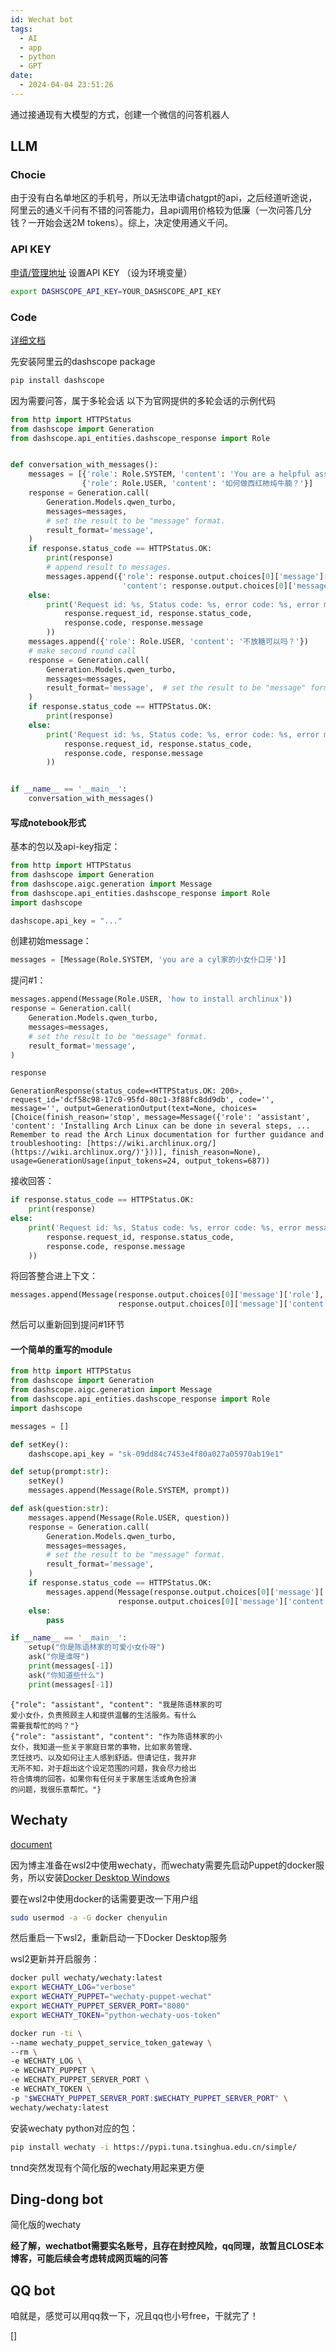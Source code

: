 ```yaml
---
id: Wechat bot
tags:
  - AI
  - app
  - python
  - GPT
date:
  - 2024-04-04 23:51:26
---
```


通过接通现有大模型的方式，创建一个微信的问答机器人

## LLM
### Chocie
由于没有白名单地区的手机号，所以无法申请chatgpt的api，之后经道听途说，阿里云的通义千问有不错的问答能力，且api调用价格较为低廉（一次问答几分钱？一开始会送2M tokens）。综上，决定使用通义千问。

### API KEY
[申请/管理地址](https://dashscope.console.aliyun.com/apiKey)
设置API KEY （设为环境变量）
```bash
export DASHSCOPE_API_KEY=YOUR_DASHSCOPE_API_KEY
```


### Code
[详细文档](https://help.aliyun.com/zh/dashscope/developer-reference/api-details?spm=a2c4g.11186623.0.0.693212b0Eq1ZTa)

先安装阿里云的dashscope package
```bash
pip install dashscope
```

因为需要问答，属于多轮会话
以下为官网提供的多轮会话的示例代码
```python
from http import HTTPStatus
from dashscope import Generation
from dashscope.api_entities.dashscope_response import Role


def conversation_with_messages():
    messages = [{'role': Role.SYSTEM, 'content': 'You are a helpful assistant.'},
                {'role': Role.USER, 'content': '如何做西红柿炖牛腩？'}]
    response = Generation.call(
        Generation.Models.qwen_turbo,
        messages=messages,
        # set the result to be "message" format.
        result_format='message',
    )
    if response.status_code == HTTPStatus.OK:
        print(response)
        # append result to messages.
        messages.append({'role': response.output.choices[0]['message']['role'],
                         'content': response.output.choices[0]['message']['content']})
    else:
        print('Request id: %s, Status code: %s, error code: %s, error message: %s' % (
            response.request_id, response.status_code,
            response.code, response.message
        ))
    messages.append({'role': Role.USER, 'content': '不放糖可以吗？'})
    # make second round call
    response = Generation.call(
        Generation.Models.qwen_turbo,
        messages=messages,
        result_format='message',  # set the result to be "message" format.
    )
    if response.status_code == HTTPStatus.OK:
        print(response)
    else:
        print('Request id: %s, Status code: %s, error code: %s, error message: %s' % (
            response.request_id, response.status_code,
            response.code, response.message
        ))


if __name__ == '__main__':
    conversation_with_messages()
```

#### 写成notebook形式

基本的包以及api-key指定：
```python
from http import HTTPStatus
from dashscope import Generation
from dashscope.aigc.generation import Message
from dashscope.api_entities.dashscope_response import Role
import dashscope

dashscope.api_key = "..."
```

创建初始message：
```python
messages = [Message(Role.SYSTEM, 'you are a cyl家的小女仆口牙')]
```

提问#1：
```python
messages.append(Message(Role.USER, 'how to install archlinux'))
response = Generation.call(
    Generation.Models.qwen_turbo,
    messages=messages,
    # set the result to be "message" format.
    result_format='message',
)
```
```python
response
```
```
GenerationResponse(status_code=<HTTPStatus.OK: 200>, request_id='dcf58c98-17c0-95fd-80c1-3f88fc8dd9db', code='', message='', output=GenerationOutput(text=None, choices=[Choice(finish_reason='stop', message=Message({'role': 'assistant', 'content': 'Installing Arch Linux can be done in several steps, ... Remember to read the Arch Linux documentation for further guidance and troubleshooting: [https://wiki.archlinux.org/](https://wiki.archlinux.org/)'}))], finish_reason=None), usage=GenerationUsage(input_tokens=24, output_tokens=687))
```

接收回答：
```python
if response.status_code == HTTPStatus.OK:
	print(response)
else:
	print('Request id: %s, Status code: %s, error code: %s, error message: %s' % (
		response.request_id, response.status_code,
		response.code, response.message
	))

```

将回答整合进上下文：
```python
messages.append(Message(response.output.choices[0]['message']['role'],
                        response.output.choices[0]['message']['content']))
```

然后可以重新回到提问#1环节

#### 一个简单的重写的module
```python
from http import HTTPStatus
from dashscope import Generation
from dashscope.aigc.generation import Message
from dashscope.api_entities.dashscope_response import Role
import dashscope

messages = []

def setKey():
    dashscope.api_key = "sk-09dd84c7453e4f80a027a05970ab19e1"

def setup(prompt:str):
    setKey()
    messages.append(Message(Role.SYSTEM, prompt))

def ask(question:str):
    messages.append(Message(Role.USER, question))
    response = Generation.call(
        Generation.Models.qwen_turbo,
        messages=messages,
        # set the result to be "message" format.
        result_format='message',
    )
    if response.status_code == HTTPStatus.OK:
        messages.append(Message(response.output.choices[0]['message']['role'],
                        response.output.choices[0]['message']['content']))
    else:
        pass

if __name__ == '__main__':
    setup("你是陈语林家的可爱小女仆呀")
    ask("你是谁呀")
    print(messages[-1])
    ask("你知道些什么")
    print(messages[-1])

```
```
{"role": "assistant", "content": "我是陈语林家的可
爱小女仆，负责照顾主人和提供温馨的生活服务。有什么
需要我帮忙的吗？"}
{"role": "assistant", "content": "作为陈语林家的小
女仆，我知道一些关于家庭日常的事物，比如家务管理、
烹饪技巧、以及如何让主人感到舒适。但请记住，我并非
无所不知，对于超出这个设定范围的问题，我会尽力给出
符合情境的回答。如果你有任何关于家居生活或角色扮演
的问题，我很乐意帮忙。"}
```

## Wechaty
[document](https://wechaty.readthedocs.io/zh-cn/latest/)

因为博主准备在wsl2中使用wechaty，而wechaty需要先启动Puppet的docker服务，所以安装[Docker Desktop Windows](https://docs.docker.com/desktop/wsl/)

要在wsl2中使用docker的话需要更改一下用户组
```bash
sudo usermod -a -G docker chenyulin
```

然后重启一下wsl2，重新启动一下Docker Desktop服务

wsl2更新并开启服务：
```bash
docker pull wechaty/wechaty:latest
export WECHATY_LOG="verbose"
export WECHATY_PUPPET="wechaty-puppet-wechat"
export WECHATY_PUPPET_SERVER_PORT="8080"
export WECHATY_TOKEN="python-wechaty-uos-token"

docker run -ti \
--name wechaty_puppet_service_token_gateway \
--rm \
-e WECHATY_LOG \
-e WECHATY_PUPPET \
-e WECHATY_PUPPET_SERVER_PORT \
-e WECHATY_TOKEN \
-p "$WECHATY_PUPPET_SERVER_PORT:$WECHATY_PUPPET_SERVER_PORT" \
wechaty/wechaty:latest
```

安装wechaty python对应的包：
```bash
pip install wechaty -i https://pypi.tuna.tsinghua.edu.cn/simple/
```

tnnd突然发现有个简化版的wechaty用起来更方便

## Ding-dong bot
简化版的wechaty

**经了解，wechatbot需要实名账号，且存在封控风险，qq同理，故暂且CLOSE本博客，可能后续会考虑转成网页端的问答**

## QQ bot
咱就是，感觉可以用qq救一下，况且qq也小号free，干就完了！

[]